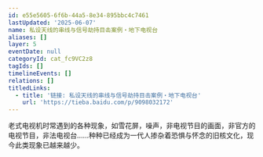 ```yaml
---
id: e55e5605-6f6b-44a5-8e34-895bbc4c7461
lastUpdated: '2025-06-07'
name: 私设天线的串线与信号劫持目击案例・地下电视台
aliases: []
layer: 5
eventDate: null
categoryId: cat_fc9VC2z8
tagIds: []
timelineEvents: []
relations: []
titledLinks:
  - title: '链接: 私设天线的串线与信号劫持目击案例・地下电视台'
    url: 'https://tieba.baidu.com/p/9098032172'
---
```

老式电视机时常遇到的各种现象，如雪花屏，噪声，非电视节目的画面，非官方的电视节目，非法电视台……种种已经成为一代人掺杂着恐惧与怀念的旧核文化，现今此类现象已越来越少。
